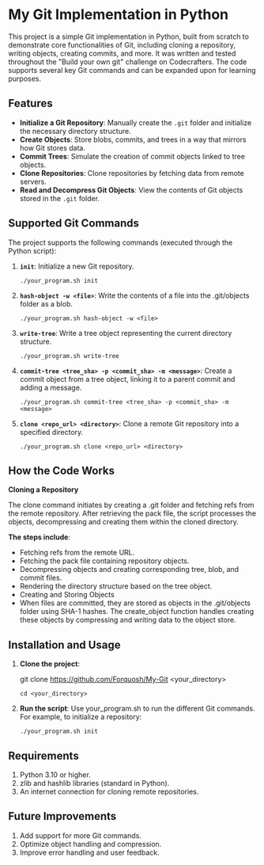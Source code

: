 # My Git Implementation in Python

  This project is a simple Git implementation in Python, built from scratch to demonstrate core functionalities of Git, including cloning a repository, writing objects, creating commits, and more. It was written and tested throughout the "Build your own git" challenge on Codecrafters. The code supports several key Git commands and can be expanded upon for learning purposes.

## Features

  - **Initialize a Git Repository**: Manually create the `.git` folder and initialize the necessary directory structure.
  - **Create Objects**: Store blobs, commits, and trees in a way that mirrors how Git stores data.
  - **Commit Trees**: Simulate the creation of commit objects linked to tree objects.
  - **Clone Repositories**: Clone repositories by fetching data from remote servers.
  - **Read and Decompress Git Objects**: View the contents of Git objects stored in the `.git` folder.

## Supported Git Commands

  The project supports the following commands (executed through the Python script):
  
  1. **`init`**: Initialize a new Git repository.

     `./your_program.sh init`
  
  2. **`hash-object -w <file>`**: Write the contents of a file into the .git/objects folder as a blob.
     
     `./your_program.sh hash-object -w <file>`
  
  3. **`write-tree`**: Write a tree object representing the current directory structure.

     `./your_program.sh write-tree`
  
  4. **`commit-tree <tree_sha> -p <commit_sha> -m <message>`**: Create a commit object from a tree object, linking it to a parent commit and adding a message.
     
     `./your_program.sh commit-tree <tree_sha> -p <commit_sha> -m <message>`
     
  5. **`clone <repo_url> <directory>`**: Clone a remote Git repository into a specified directory.
     
     `./your_program.sh clone <repo_url> <directory>`

## How the Code Works

**Cloning a Repository**

  The clone command initiates by creating a .git folder and fetching refs from the remote repository. After retrieving the pack file, the script processes the objects, decompressing and creating them within the cloned directory.

**The steps include**:

  - Fetching refs from the remote URL.
  - Fetching the pack file containing repository objects.
  - Decompressing objects and creating corresponding tree, blob, and commit files.
  - Rendering the directory structure based on the tree object.
  - Creating and Storing Objects
  - When files are committed, they are stored as objects in the .git/objects folder using SHA-1 hashes. The create_object function handles creating these objects by compressing and writing data to the object store.

## Installation and Usage

  1. **Clone the project**:
     
     git clone https://github.com/Forquosh/My-Git <your_directory>

     `cd <your_directory>`
     
  3. **Run the script**: Use your_program.sh to run the different Git commands. For example, to initialize a repository:
     
     `./your_program.sh init`

## Requirements

  1. Python 3.10 or higher.
  2. zlib and hashlib libraries (standard in Python).
  3. An internet connection for cloning remote repositories.
     
## Future Improvements

  1. Add support for more Git commands.
  2. Optimize object handling and compression.
  3. Improve error handling and user feedback.
